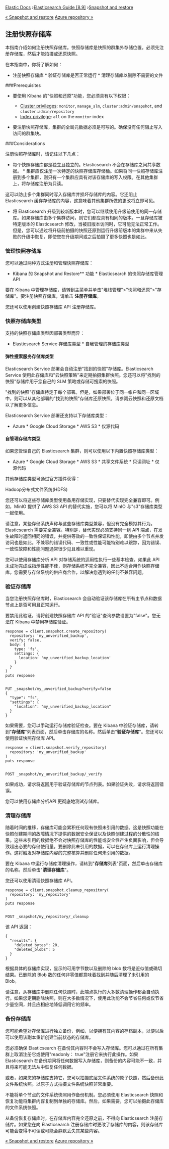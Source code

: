 

[Elastic Docs](/guide/) ›[Elasticsearch Guide [8.9]](index.md) ›[Snapshot
and restore](snapshot-restore.md)

[« Snapshot and restore](snapshot-restore.md) [Azure repository
»](repository-azure.md)

## 注册快照存储库

本指南介绍如何注册快照存储库。快照存储库是快照的群集外存储位置。必须先注册存储库，然后才能拍摄或还原快照。

在本指南中，你将了解如何：

* 注册快照存储库 * 验证存储库是否正常运行 * 清理存储库以删除不需要的文件

###Prerequisites

* 要使用 Kibana 的"快照和还原"功能，您必须具有以下权限：

    * [Cluster privileges](security-privileges.html#privileges-list-cluster "Cluster privileges"): `monitor`, `manage_slm`, `cluster:admin/snapshot`, and `cluster:admin/repository`
    * [Index privilege](security-privileges.html#privileges-list-indices "Indices privileges"): `all` on the `monitor` index 

* 要注册快照存储库，集群的全局元数据必须是可写的。确保没有任何阻止写入访问的群集块。

###Considerations

注册快照存储库时，请记住以下几点：

* 每个快照存储库都是独立且独立的。Elasticsearch 不会在存储库之间共享数据。  * 集群应仅注册一次特定的快照存储库存储桶。如果将同一快照存储库注册到多个集群，则只有一个集群应具有对该存储库的写入权限。在其他集群上，将存储库注册为只读。

这可以防止多个集群同时写入存储库并损坏存储库的内容。它还阻止 Elasticsearch 缓存存储库的内容，这意味着其他集群所做的更改将立即可见。

* 将 Elasticsearch 升级到较新版本时，您可以继续使用升级前使用的同一存储库。如果存储库由多个集群访问，则它们都应具有相同的版本。一旦存储库被特定版本的 Elasticsearch 修改，当被旧版本访问时，它可能无法正常工作。但是，您可以通过将升级前拍摄的快照还原到运行升级前版本的集群中来从失败的升级中恢复，即使您在升级期间或之后拍摄了更多快照也是如此。

### 管理快照存储库

您可以通过两种方式注册和管理快照存储库：

* Kibana 的 Snapshot and Restore** 功能 * Elasticsearch 的快照存储库管理 API

要在 Kibana 中管理存储库，请转到主菜单并单击"堆栈管理">"快照和还原">"存储库"。要注册快照存储库，请单击 **注册存储库**。

您还可以使用创建快照存储库 API 注册存储库。

### 快照存储库类型

支持的快照存储库类型因部署类型而异：

* Elasticsearch Service 存储库类型 * 自我管理的存储库类型

#### 弹性搜索服务存储库类型

Elasticsearch Service 部署会自动注册"找到的快照"存储库。Elasticsearch Service 使用此存储库和"云快照策略"来定期拍摄集群快照。您还可以将"找到的快照"存储库用于您自己的 SLM 策略或存储可搜索的快照。

"找到的快照"存储库特定于每个部署。但是，如果部署位于同一帐户和同一区域中，则可以从其他部署的"找到的快照"存储库还原快照。请参阅云快照和还原文档以了解更多信息。

Elasticsearch Service 部署还支持以下存储库类型：

* Azure * Google Cloud Storage * AWS S3 * 仅源代码

#### 自管理存储库类型

如果您管理自己的 Elasticsearch 集群，则可以使用以下内置快照存储库类型：

* Azure * Google Cloud Storage * AWS S3 * 共享文件系统 * 只读网址 * 仅源代码

其他存储库类型可通过官方插件获得：

Hadoop分布式文件系统(HDFS)

您还可以将这些存储库类型使用备用存储实现，只要替代实现完全兼容即可。例如，MinIO 提供了 AWS S3 API 的替代实施，您可以将 MinIO 与"s3"存储库类型一起使用。

请注意，某些存储系统声称与这些存储库类型兼容，但没有完全模拟其行为。Elasticsearch 需要完全兼容。特别是，替代实现必须支持同一组 API 端点，在发生故障时返回相同的错误，并提供等效的一致性保证和性能，即使由多个节点并发访问也是如此。不兼容的错误代码、一致性或性能可能特别难以跟踪，因为错误、一致性故障和性能问题通常很少见且难以重现。

您可以使用存储库分析 API 对存储系统的适用性执行一些基本检查。如果此 API 未成功完成或指示性能不佳，则存储系统不完全兼容，因此不适合用作快照存储库。您需要与存储系统的供应商合作，以解决您遇到的任何不兼容问题。

### 验证存储库

当您注册快照存储库时，Elasticsearch 会自动验证该存储库在所有主节点和数据节点上是否可用且正常运行。

要禁用此验证，请将创建快照存储库 API 的"验证"查询参数设置为"false"。您无法在 Kibana 中禁用存储库验证。

    
    
    response = client.snapshot.create_repository(
      repository: 'my_unverified_backup',
      verify: false,
      body: {
        type: 'fs',
        settings: {
          location: 'my_unverified_backup_location'
        }
      }
    )
    puts response
    
    
    PUT _snapshot/my_unverified_backup?verify=false
    {
      "type": "fs",
      "settings": {
        "location": "my_unverified_backup_location"
      }
    }

如果需要，您可以手动运行存储库验证检查。要在 Kibana 中验证存储库，请转到"**存储库**"列表页面，然后单击存储库的名称。然后单击"**验证存储库**"。您还可以使用验证快照存储库 API。

    
    
    response = client.snapshot.verify_repository(
      repository: 'my_unverified_backup'
    )
    puts response
    
    
    POST _snapshot/my_unverified_backup/_verify

如果成功，请求将返回用于验证存储库的节点列表。如果验证失败，请求将返回错误。

您可以使用存储库分析API 更彻底地测试存储库。

### 清理存储库

随着时间的推移，存储库可能会累积任何现有快照未引用的数据。这是快照功能在快照创建期间的故障情况下提供的数据安全保证以及快照创建过程的分散性的结果。这些未引用的数据绝不会对快照存储库的性能或安全性产生负面影响，但会导致超出必要的存储使用量。要删除此未引用的数据，可以在存储库上运行清理操作。这将触发对存储库内容的完整核算并删除任何未引用的数据。

要在 Kibana 中运行存储库清理操作，请转到"**存储库**列表"页面，然后单击存储库的名称。然后单击"**清理存储库**"。

您还可以使用清理快照存储库 API。

    
    
    response = client.snapshot.cleanup_repository(
      repository: 'my_repository'
    )
    puts response
    
    
    POST _snapshot/my_repository/_cleanup

该 API 返回：

    
    
    {
      "results": {
        "deleted_bytes": 20,
        "deleted_blobs": 5
      }
    }

根据具体的存储库实现，显示的可用字节数以及删除的 blob 数将是近似值或确切结果。已删除的 Blob 数的任何非零值都意味着找到并随后清理了未引用的 Blob。

请注意，从存储库中删除任何快照时，此端点执行的大多数清理操作都会自动执行。如果您定期删除快照，则在大多数情况下，使用此功能不会节省任何或仅节省少量空间，并且应相应地降低调用它的频率。

### 备份存储库

您可能希望对存储库进行独立备份，例如，以便拥有其内容的存档副本，以便以后可以使用该副本重新创建当前状态的存储库。

您必须确保 Elasticsearch 在备份其内容时不会写入存储库。您可以通过在所有集群上取消注册它或使用"readonly： true"注册它来执行此操作。如果 Elasticsearch 在备份期间将任何数据写入存储库，则备份的内容可能不一致，并且将来可能无法从中恢复任何数据。

或者，如果您的存储库支持它，您可以拍摄底层文件系统的原子快照，然后备份此文件系统快照。以原子方式拍摄文件系统快照非常重要。

不能将单个节点的文件系统快照用作备份机制。您必须使用 Elasticsearch 快照和恢复功能将集群内容复制到单独的存储库。然后，如果需要，您可以拍摄此存储库的文件系统快照。

从备份恢复存储库时，在存储库内容完全还原之前，不得向 Elasticsearch 注册存储库。如果您在向 Elasticsearch 注册存储库时更改了存储库的内容，则该存储库可能会变得不可读或可能会静默丢失其某些内容。

[« Snapshot and restore](snapshot-restore.md) [Azure repository
»](repository-azure.md)
